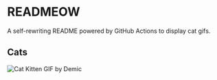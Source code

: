 # READMEOW

A self-rewriting README powered by GitHub Actions to display cat gifs.

## Cats

![Cat Kitten GIF by Demic](https://media2.giphy.com/media/3oriO0OEd9QIDdllqo/200.gif?cid=9acd02daua8s53d0vjsopl22290t8merkulnooc35y1qblzl&ep=v1_gifs_search&rid=200.gif&ct=g)
